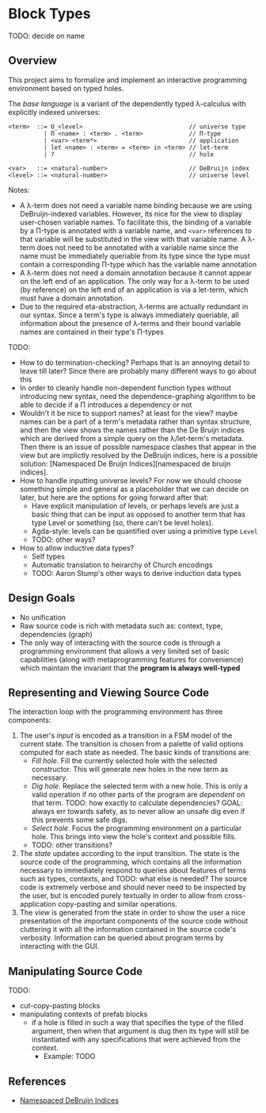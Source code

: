 # Block Types

TODO: decide on name

## Overview

This project aims to formalize and implement an interactive programming
environment based on typed holes.

The _base language_ is a variant of the dependently typed λ-calculus with
explicitly indexed universes:

```
<term>  ::= U_<level>                              // universe type
          | Π <name> : <term> . <term>             // Π-type
          | <var> <term*>                          // application
          | let <name> : <term> = <term> in <term> // let-term
          | ?                                      // hole

<var>   ::= <natural-number>                       // DeBruijn index
<level> ::= <natural-number>                       // universe level
```

Notes:

- A λ-term does not need a variable name binding because we are using
  DeBruijn-indexed variables. However, its nice for the view to display
  user-chosen variable names. To facilitate this, the binding of a variable by a
  Π-type is annotated with a variable name, and `<var>` references to that
  variable will be substituted in the view with that variable name. A λ-term
  does not need to be annotated with a variable name since the name must be
  immediately queriable from its type since the type must contain a
  corresponding Π-type which has the variable name annotation
- A λ-term does not need a domain annotation because it cannot appear on the
  left end of an application. The only way for a λ-term to be used (by
  reference) on the left end of an application is via a let-term, which must
  have a domain annotation.
- Due to the required eta-abstraction, λ-terms are actually redundant in our
  syntax. Since a term's type is always immediately queriable, all information
  about the presence of λ-terms and their bound variable names are contained in
  their type's Π-types

TODO:

- How to do termination-checking? Perhaps that is an annoying detail to leave
  till later? Since there are probably many different ways to go about this
- In order to cleanly handle non-dependent function types without introducing
  new syntax, need the dependence-graphing algorithm to be able to decide if a Π
  introduces a dependency or not
- Wouldn't it be nice to support names? at least for the view? maybe names can
  be a part of a term's metadata rather than syntax structure, and then the view
  shows the names rather than the De Bruijn indices which are derived from a
  simple query on the λ/let-term's metadata. Then there is an issue of possible
  namespace clashes that appear in the view but are implictly resolved by the
  DeBruijn indices, here is a possible solution: [Namespaced De Bruijn
  Indices][namespaced de bruijn indices].
- How to handle inputting universe levels? For now we should choose something
  simple and general as a placeholder that we can decide on later, but here are
  the options for going forward after that:
  - Have explicit manipulation of levels, or perhaps levels are just a basic
    thing that can be input as opposed to another term that has type Level or
    something (so, there can't be level holes).
  - Agda-style: levels can be quantified over using a primitive type `Level`
  - TODO: other ways?
- How to allow inductive data types?
  - Self types
  - Automatic translation to heirarchy of Church encodings
  - TODO: Aaron Stump's other ways to derive induction data types

## Design Goals

- No unification
- Raw source code is rich with metadata such as: context, type, dependencies
  (graph)
- The only way of interacting with the source code is through a programming
  environment that allows a very limited set of basic capabilities (along with
  metaprogramming features for convenience) which maintain the invariant that
  the **program is always well-typed**

## Representing and Viewing Source Code

The interaction loop with the programming environment has three components:

1. The user's _input_ is encoded as a transition in a FSM model of the current
   state. The transition is chosen from a palette of valid options computed for
   each state as needed. The basic kinds of transitions are:
   - _Fill hole_. Fill the currently selected hole with the selected
     constructor. This will generate new holes in the new term as necessary.
   - _Dig hole_. Replace the selected term with a new hole. This is only a valid
     operation if no other parts of the program are _dependent_ on that term.
     TODO: how exactly to calculate dependencies? GOAL: always err towards
     safety, as to never allow an unsafe dig even if this prevents some safe
     digs.
   - _Select hole_. Focus the programming environment on a particular hole. This
     brings into view the hole's context and possible fills.
   - TODO: other transitions?
2. The _state_ updates according to the input transition. The state is the
   source code of the programming, which contains all the information necessary
   to immediately respond to queries about features of terms such as types,
   contexts, and TODO: what else is needed? The source code is extremely verbose
   and should never need to be inspected by the user, but is encoded purely
   textually in order to allow from cross-application copy-pasting and similar
   operations.
3. The _view_ is generated from the state in order to show the user a nice
   presentation of the important components of the source code without
   cluttering it with all the information contained in the source code's
   verbosity. Information can be queried about program terms by interacting with
   the GUI.

## Manipulating Source Code

TODO:

- cut-copy-pasting blocks
- manipulating contexts of prefab blocks
  - if a hole is filled in such a way that specifies the type of the filled
    argument, then when that argument is dug then its type will still be
    instantiated with any specifications that were achieved from the context.
    - Example: TODO

## References

- [Namespaced DeBruijn Indices][namespaced debruijn indices]

[namespaced debruijn indices]:
  https://www.haskellforall.com/2021/08/namespaced-de-bruijn-indices.html
